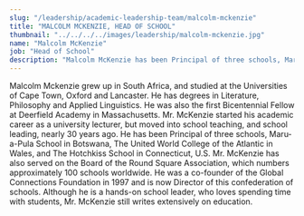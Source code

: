 ```yaml
---
slug: "/leadership/academic-leadership-team/malcolm-mckenzie"
title: "MALCOLM MCKENZIE, HEAD OF SCHOOL"
thumbnail: "../../../../images/leadership/malcolm-mckenzie.jpg"
name: "Malcolm McKenzie"
job: "Head of School"
description: "Malcolm McKenzie has been Principal of three schools, Maru-a-Pula School in Botswana, The United World College of the Atlantic in Wales, and The Hotchkiss School in Connecticut, U.S."
---
```


Malcolm Mckenzie grew up in South Africa, and studied at the Universities of Cape Town, Oxford and Lancaster. He has degrees in Literature, Philosophy and Applied Linguistics. He was also the first Bicentennial Fellow at Deerfield Academy in Massachusetts. Mr. McKenzie started his academic career as a university lecturer, but moved into school teaching, and school leading, nearly 30 years ago. He has been Principal of three schools, Maru-a-Pula School in Botswana, The United World College of the Atlantic in Wales, and The Hotchkiss School in Connecticut, U.S. Mr. McKenzie has also served on the Board of the Round Square Association, which numbers approximately 100 schools worldwide. He was a co-founder of the Global Connections Foundation in 1997 and is now Director of this confederation of schools. Although he is a hands-on school leader, who loves spending time with students, Mr. McKenzie still writes extensively on education.
